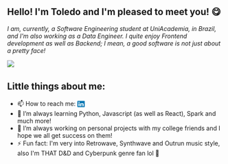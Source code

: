 <!-- <p><img src="./img/gitCover.png"/></p> -->

## Hello! I'm Toledo and I'm pleased to meet you! 😋

_I am, currently, a Software Engineering student at UniAcademia, in Brazil, and I'm also working as a Data Engineer. I quite enjoy Frontend development as well as Backend; I mean, a good software is not just about a pretty face!_


<div id="main">
    <!-- <a href="https://github.com/toledkrw"> -->
    <img id="stats" src="https://github-readme-stats.vercel.app/api?username=toledkrw&show_icons=true&theme=nightowl&include_all_commits=true&count_private=true"/>
    <!-- <div id="langs">
        <h3>Known tecnologies</h3>
        <div id="iconsWrap">
            <img src="https://raw.githubusercontent.com/devicons/devicon/master/icons/photoshop/photoshop-plain.svg" title="Photoshop">
            <img src="https://raw.githubusercontent.com/devicons/devicon/master/icons/html5/html5-original.svg" title="HTML5">
            <img src="https://raw.githubusercontent.com/devicons/devicon/master/icons/css3/css3-original.svg" title="CSS3">
            <img src="https://raw.githubusercontent.com/devicons/devicon/master/icons/javascript/javascript-plain.svg" title="JavaScript">
            <img src="https://raw.githubusercontent.com/devicons/devicon/master/icons/jquery/jquery-original.svg" title="JQuery">
            <img src="https://raw.githubusercontent.com/devicons/devicon/master/icons/react/react-original.svg" title="ReactJS">
            <img src="https://raw.githubusercontent.com/devicons/devicon/master/icons/git/git-original.svg" title="GIT">
            <img src="https://raw.githubusercontent.com/devicons/devicon/master/icons/csharp/csharp-original.svg" title="C#">
            <img src="https://raw.githubusercontent.com/devicons/devicon/master/icons/java/java-original.svg" title="Java">
            <img src="https://raw.githubusercontent.com/devicons/devicon/master/icons/spring/spring-original.svg" title="Spring">
            <img src="https://raw.githubusercontent.com/devicons/devicon/master/icons/python/python-original.svg" title="Python">
            <img src="https://raw.githubusercontent.com/devicons/devicon/master/icons/jupyter/jupyter-original.svg" title="Jupyter Notebooks">
            <img src="https://raw.githubusercontent.com/devicons/devicon/master/icons/pandas/pandas-original.svg" title="Pandas">
            <img src="https://raw.githubusercontent.com/devicons/devicon/master/icons/numpy/numpy-original.svg" title="NumPy">
            <img src="https://raw.githubusercontent.com/devicons/devicon/master/icons/apache/apache-original.svg" title="Apache Technologies">
            <img src="https://raw.githubusercontent.com/devicons/devicon/master/icons/scala/scala-original.svg" title="Scala">
        </div>
    </div> -->
</div>

## Little things about me:
- 📫 How to reach me: <a href="https://www.linkedin.com/in/toledo2k" alt="Linkedin"><img src="https://raw.githubusercontent.com/devicons/devicon/master/icons/linkedin/linkedin-original.svg" width="18px" height="15px" align="center"/></a>
- 🌱 I’m always learning Python, Javascript (as well as React), Spark and much more!
- 🔭 I’m always working on personal projects with my college friends and I hope we all get success on them!
- ⚡ Fun fact: I'm very into Retrowave, Synthwave and Outrun music style, also I'm THAT D&D and Cyberpunk genre fan lol 🤣

<!-- CSS section -->
<!-- <style>
    #main{
        display: flex;
        flex-direction: column;
        align-items: center;
        width: 80%;
        max-width: 900px;
    }
    #stats{
        width: 75%;
    }
    #langs{
        width: 75%;
        border: 1px solid white;
        border-radius: 0.3rem;
    }
    #langs>h3{
        margin-left:1vw;
        font-size: 2vw;
    }
    #iconsWrap{
        display:flex;
        flex-direction: row;
        flex-wrap: wrap;
        align-items:center;
        justify-content:space-around;
        width:100%;
        margin: 5px;
    }
    #iconsWrap>*{
        margin: 10px;
        max-width: 3vw;
        max-height:3vh;
    }
</style> -->